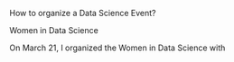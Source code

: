 How to organize a Data Science Event?

Women in Data Science

On March 21, I organized the Women in Data Science with 
